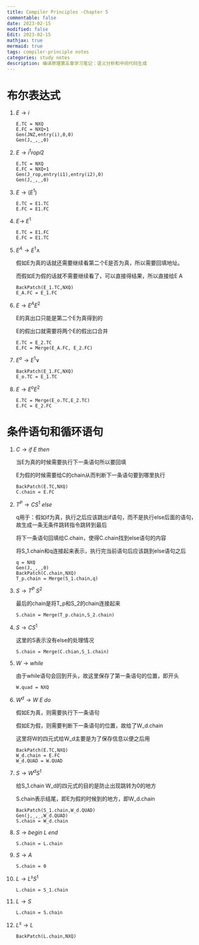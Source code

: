 ```yaml
---
title: Compiler Principles -Chapter 5
commentable: false
date: 2023-02-15
modified: false
Edit: 2023-02-15
mathjax: true
mermaid: true
tags: compiler-principle notes
categories: study notes
description: 编译原理第五章学习笔记：语义分析和中间代码生成
---
```


# 布尔表达式 

1. $E \rightarrow i$

    ```
    E.TC = NXQ
    E.FC = NXQ+1
    Gen(JNZ,entry(i),0,0)
    Gen(J,_,_,0)
    ```

2. $E \rightarrow i^{1} rop i{2}$

    ```
    E.TC = NXQ
    E.FC = NXQ+1
    Gen(J_rop,entry(i1),entry(i2),0)
    Gen(J,_,_,0)
    ```

3. $E \rightarrow (E^{1})$

    ```
    E.TC = E1.TC
    E.FC = E1.FC
    ```

4. $E \rightarrow ~E^1$

    ```
    E.TC = E1.FC
    E.FC = E1.TC
    ```
5. $E^A \rightarrow E^1 \land$

    假如E为真的话就还需要继续看第二个E是否为真，所以需要回填地址。
    
    而假如E为假的话就不需要继续看了，可以直接得结果，所以直接给E A
    ```
    BackPatch(E_1.TC,NXQ)
    E_A.FC = E_1.FC
    ```
6. $E \rightarrow E^AE^2$

    E的真出口只能是第二个E为真得到的

    E的假出口就需要将两个E的假出口合并
    ```
    E.TC = E_2.TC
    E.FC = Merge(E_A.FC, E_2.FC)
    ```

7. $E^o \rightarrow E^1 \lor$

    ```
    BackPatch(E_1.FC,NXQ)
    E_o.TC = E_1.TC
    ```

8. $E \rightarrow E^oE^2$

    ```
    E.TC = Merge(E_o.TC,E_2.TC)
    E.FC = E_2.FC
    ```

# 条件语句和循环语句

1. $C \rightarrow if \ E \ then$

    当E为真的时候需要执行下一条语句所以要回填

    E为假的时候需要给C的chain从而判断下一条语句要到哪里执行
    ```
    BackPatch(E.TC,NXQ)
    C.chain = E.FC
    ```

2. $T^P \rightarrow CS^1 \ else$

    q用于：假如if为真，执行之后应该跳出if语句，而不是执行else后面的语句，故生成一条无条件跳转指令跳转到最后

    将下一条语句回填给C.chain，使得C.chain找到else语句的内容

    将S_1.chain和q连接起来表示，执行完当前语句后应该跳到else语句之后
    ```
    q = NXQ
    Gen(J,_,_,0)
    BackPatch(C.chain,NXQ)
    T_p.chain = Merge(S_1.chain,q)
    ```
3. $S \rightarrow T^P \ S^2$

    最后的chain是将T_p和S_2的chain连接起来

    ```
    S.chain = Merge(T_p.chain,S_2.chain)
    ```
4. $S \rightarrow CS^1$
    
    这里的S表示没有else的处理情况
    ```
    S.chain = Merge(C.chian,S_1.chain)
    ```
5. $W \rightarrow while$

    由于while语句会回到开头，故这里保存了第一条语句的位置，即开头
    ```
    W.quad = NXQ
    ```
6. $W^d \rightarrow W \ E \ do$

    假如E为真，则需要执行下一条语句

    假如E为假，则需要判断下一条语句的位置，故给了W_d.chain

    这里将W的四元式给W_d主要是为了保存信息以便之后用
    ```
    BackPatch(E.TC,NXQ)
    W_d.chain = E.FC
    W_d.QUAD = W.QUAD
    ```
7. $S \rightarrow W^dS^1$

    给S_1.chain W_d的四元式的目的是防止出现跳转为0的地方

    S.chain表示结尾，即E为假的时候到的地方，即W_d.chain
    ```
    BackPatch(S_1.chain,W_d.QUAD)
    Gen(j,_,_,W_d.QUAD)
    S.chain = W_d.chain
    ```
8. $S \rightarrow begin \ L \ end$

    ```
    S.chain = L.chain
    ```
9. $S \rightarrow A$

    ```
    S.chain = 0
    ```
10. $L \rightarrow L^sS^1$

    ```
    L.chain = S_1.chain
    ```
11. $L \rightarrow S$

    ```
    L.chain = S.chain
    ```
12. $L^s \rightarrow L$

    ```
    BackPatch(L.chain,NXQ)
    ```